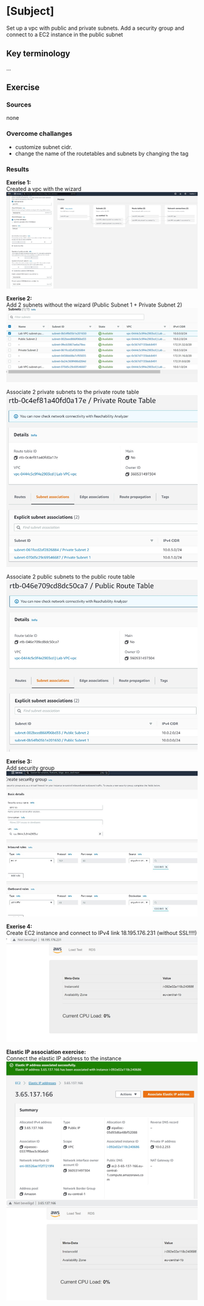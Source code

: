 # [Subject]
Set up a vpc with public and private subnets. Add a security group and connect to a EC2 instance in the public subnet

## Key terminology
...

## Exercise
### Sources
none

### Overcome challanges
- customize subnet cidr.
- change the name of the routetables and subnets by changing the tag

### Results
**Exerise 1:**  
Created a vpc with the wizard
![screenshot](../00_includes/vpc-wizard.jpg)

**Exerise 2:**  
Add 2 subnets without the wizard (Public Subnet 1 + Private Subnet 2)
![screenshot](../00_includes/vpc-add-subnet.jpg)

Associate 2 private subnets to the private route table
![screenshot](../00_includes/vpc-subnet-ass-private.jpg)

Associate 2 public subnets to the public route table
![screenshot](../00_includes/vpc-subnet-ass-public.jpg)

**Exerise 3:**  
Add security group
![screenshot](../00_includes/vpc-create-security-group.jpg)

**Exerise 4:**  
Create EC2 instance and connect to IPv4 link 18.195.176.231 (without SSL!!!!)
![screenshot](../00_includes/connect-2-webserver.jpg)

**Elastic IP association exercise:**  
Connect the elastic IP address to the instance
![screenshot](../00_includes/elastic-IP-adress-association.jpg)
![screenshot](../00_includes/elastic-IP-adress-association2.jpg)




